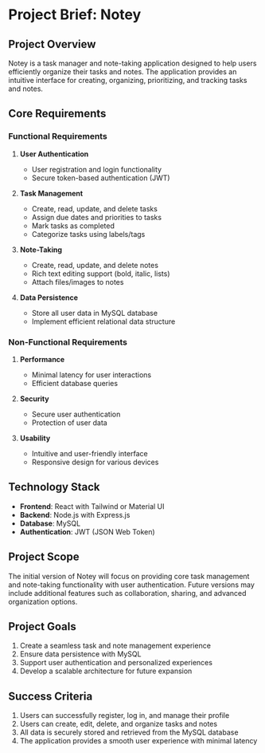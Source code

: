 # Project Brief: Notey

## Project Overview
Notey is a task manager and note-taking application designed to help users efficiently organize their tasks and notes. The application provides an intuitive interface for creating, organizing, prioritizing, and tracking tasks and notes.

## Core Requirements

### Functional Requirements
1. **User Authentication**
   - User registration and login functionality
   - Secure token-based authentication (JWT)

2. **Task Management**
   - Create, read, update, and delete tasks
   - Assign due dates and priorities to tasks
   - Mark tasks as completed
   - Categorize tasks using labels/tags

3. **Note-Taking**
   - Create, read, update, and delete notes
   - Rich text editing support (bold, italic, lists)
   - Attach files/images to notes

4. **Data Persistence**
   - Store all user data in MySQL database
   - Implement efficient relational data structure

### Non-Functional Requirements
1. **Performance**
   - Minimal latency for user interactions
   - Efficient database queries

2. **Security**
   - Secure user authentication
   - Protection of user data

3. **Usability**
   - Intuitive and user-friendly interface
   - Responsive design for various devices

## Technology Stack
- **Frontend**: React with Tailwind or Material UI
- **Backend**: Node.js with Express.js
- **Database**: MySQL
- **Authentication**: JWT (JSON Web Token)

## Project Scope
The initial version of Notey will focus on providing core task management and note-taking functionality with user authentication. Future versions may include additional features such as collaboration, sharing, and advanced organization options.

## Project Goals
1. Create a seamless task and note management experience
2. Ensure data persistence with MySQL
3. Support user authentication and personalized experiences
4. Develop a scalable architecture for future expansion

## Success Criteria
1. Users can successfully register, log in, and manage their profile
2. Users can create, edit, delete, and organize tasks and notes
3. All data is securely stored and retrieved from the MySQL database
4. The application provides a smooth user experience with minimal latency